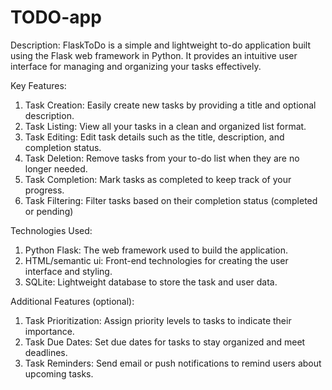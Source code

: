 # TODO-app
Description:
FlaskToDo is a simple and lightweight to-do application built using the Flask web framework in Python. It provides an intuitive user interface for managing and organizing your tasks effectively.

Key Features:
1. Task Creation: Easily create new tasks by providing a title and optional description.
2. Task Listing: View all your tasks in a clean and organized list format.
3. Task Editing: Edit task details such as the title, description, and completion status.
4. Task Deletion: Remove tasks from your to-do list when they are no longer needed.
5. Task Completion: Mark tasks as completed to keep track of your progress.
6. Task Filtering: Filter tasks based on their completion status (completed or pending)

Technologies Used:
1. Python Flask: The web framework used to build the application.
2. HTML/semantic ui: Front-end technologies for creating the user interface and styling.
3. SQLite: Lightweight database to store the task and user data.

Additional Features (optional):
1. Task Prioritization: Assign priority levels to tasks to indicate their importance.
2. Task Due Dates: Set due dates for tasks to stay organized and meet deadlines.
3. Task Reminders: Send email or push notifications to remind users about upcoming tasks.
